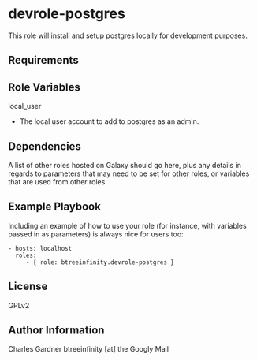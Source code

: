 devrole-postgres
=========

This role will install and setup postgres locally for development purposes.

Requirements
------------


Role Variables
--------------

local_user
- The local user account to add to postgres as an admin.

Dependencies
------------

A list of other roles hosted on Galaxy should go here, plus any details in regards to parameters that may need to be set for other roles, or variables that are used from other roles.

Example Playbook
----------------

Including an example of how to use your role (for instance, with variables passed in as parameters) is always nice for users too:

    - hosts: localhost
      roles:
         - { role: btreeinfinity.devrole-postgres }

License
-------

GPLv2

Author Information
------------------

Charles Gardner
btreeinfinity [at] the Googly Mail
